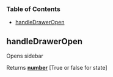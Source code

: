 <!-- Generated by documentation.js. Update this documentation by updating the source code. -->

### Table of Contents

-   [handleDrawerOpen][1]

## handleDrawerOpen

Opens sidebar

Returns **[number][2]** [True or false for state]

[1]: #handledraweropen

[2]: https://developer.mozilla.org/docs/Web/JavaScript/Reference/Global_Objects/Number
